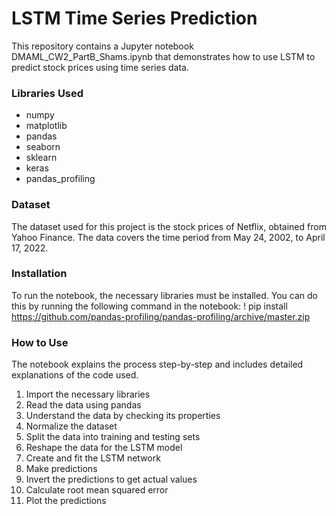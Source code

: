 # LSTM Time Series Prediction
This repository contains a Jupyter notebook DMAML_CW2_PartB_Shams.ipynb that demonstrates how to use LSTM to predict stock prices using time series data.

### Libraries Used
- numpy
- matplotlib
- pandas
- seaborn
- sklearn
- keras
- pandas_profiling
### Dataset
The dataset used for this project is the stock prices of Netflix, obtained from Yahoo Finance. The data covers the time period from May 24, 2002, to April 17, 2022.

### Installation
To run the notebook, the necessary libraries must be installed. You can do this by running the following command in the notebook:
! pip install https://github.com/pandas-profiling/pandas-profiling/archive/master.zip

### How to Use
The notebook explains the process step-by-step and includes detailed explanations of the code used.

1. Import the necessary libraries
2. Read the data using pandas
3. Understand the data by checking its properties
4. Normalize the dataset
5. Split the data into training and testing sets
6. Reshape the data for the LSTM model
7. Create and fit the LSTM network
8. Make predictions
9. Invert the predictions to get actual values
10. Calculate root mean squared error
11. Plot the predictions
